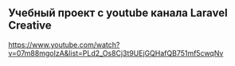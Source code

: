 ## Учебный проект с youtube канала Laravel Creative 
https://www.youtube.com/watch?v=07m88mgoIzA&list=PLd2_Os8Cj3t9UEjGQHafQB751mf5cwqNv
